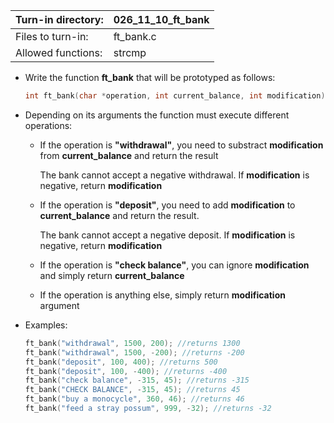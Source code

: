 Turn-in directory: | 026_11_10_ft_bank|
-------------|-------------|
Files to turn-in: | ft_bank.c |
Allowed functions: | strcmp

* Write the function **ft_bank** that will be prototyped as follows:
  ```C
  int ft_bank(char *operation, int current_balance, int modification)
  ```
* Depending on its arguments the function must execute different operations:
  - If the operation is **"withdrawal"**, you need to substract **modification** from **current_balance** and return the result

    The bank cannot accept a negative withdrawal. If **modification** is negative, return **modification**

  - If the operation is **"deposit"**, you need to add **modification** to **current_balance** and return the result.
  
    The bank cannot accept a negative deposit. If **modification** is negative, return **modification**

  - If the operation is **"check balance"**, you can ignore **modification** and simply return **current_balance**

  - If the operation is anything else, simply return **modification** argument

* Examples:
  ``` C
  ft_bank("withdrawal", 1500, 200); //returns 1300
  ft_bank("withdrawal", 1500, -200); //returns -200
  ft_bank("deposit", 100, 400); //returns 500
  ft_bank("deposit", 100, -400); //returns -400
  ft_bank("check balance", -315, 45); //returns -315
  ft_bank("CHECK BALANCE", -315, 45); //returns 45
  ft_bank("buy a monocycle", 360, 46); //returns 46
  ft_bank("feed a stray possum", 999, -32); //returns -32
  
  ```
